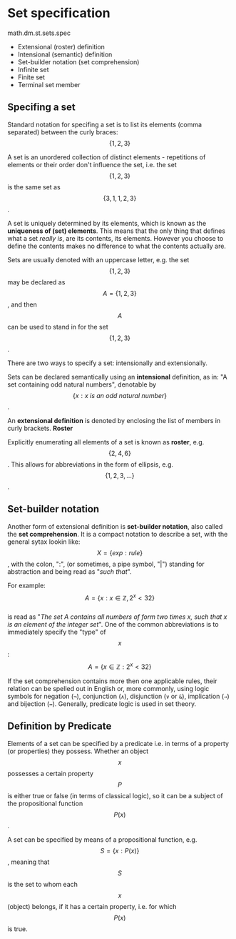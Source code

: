 # Set specification
math.dm.st.sets.spec


- Extensional (roster) definition
- Intensional (semantic) definition
- Set-builder notation (set comprehension)
- Infinite set
- Finite set
- Terminal set member


## Specifing a set
Standard notation for specifing a set is to list its elements (comma separated) between the curly braces: $$\{1,2,3\}$$

A set is an unordered collection of distinct elements - repetitions of elements or their order don't influence the set, i.e. the set $$\{1,2,3\}$$ is the same set as $$\{3,1,1,2,3\}$$.

A set is uniquely determined by its elements, which is known as the **uniqueness of (set) elements**. This means that the only thing that defines what a set *really is*, are its contents, its elements. However you choose to define the contents makes no difference to what the contents actually are.

Sets are usually denoted with an uppercase letter, e.g. the set $$\{1,2,3\}$$ may be declared as $$A=\{1,2,3\}$$, and then $$A$$ can be used to stand in for the set $$\{1,2,3\}$$.

There are two ways to specify a set: intensionally and extensionally.

Sets can be declared semantically using an **intensional** definition, as in: "A set containing odd natural numbers", denotable by $$\{x: x {\ is\ an\ odd\ natural\ number}\}$$.

An **extensional definition** is denoted by enclosing the list of members in curly brackets. **Roster**

Explicitly enumerating all elements of a set is known as **roster**, e.g. $$\{2,4,6\}$$. This allows for abbreviations in the form of ellipsis, e.g. $$\{1,2,3, \dots\}$$.


## Set-builder notation
Another form of extensional definition is **set-builder notation**, also called the **set comprehension**. It is a compact notation to describe a set, with the general sytax lookin like: $$X=\{exp:rule\}$$, with the colon, ":", (or sometimes, a pipe symbol, "|") standing for abstraction and being read as "_such that_".

For example: $$A=\{x:x \in \mathbb{Z}, 2^x<32\}$$    
is read as "_The set A contains all numbers of form two times x, such that x is an element of the integer set_". One of the common abbreviations is to immediately specify the "type" of $$x$$:     
$$A=\{x \in \mathbb{Z}: 2^x<32\}$$    

If the set comprehension contains more then one applicable rules, their relation can be spelled out in English or, more commonly, using logic symbols for negation (`¬`), conjunction (`∧`), disjunction (`∨` or `&`), implication (`→`) and bijection (`↔`). Generally, predicate logic is used in set theory.


## Definition by Predicate
Elements of a set can be specified by a predicate i.e. in terms of a property (or properties) they possess. Whether an object $$x$$ possesses a certain property $$P$$ is either true or false (in terms of classical logic), so it can be a subject of the propositional function $$P(x)$$.

A set can be specified by means of a propositional function, e.g. 
$$S=\{x:P(x)\}$$, meaning that $$S$$ is the set to whom each $$x$$ (object) belongs, if it has a certain property, i.e. for which $$P(x)$$ is true.

